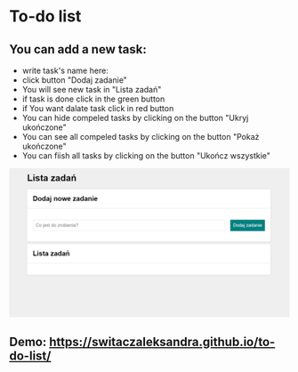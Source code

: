 # To-do list


## You can add a new task:
- write task's name here:
- click button "Dodaj zadanie"
- You will see new task in "Lista zadań" 
- if task is done click in the green button
- if You want dalate task click in red button
- You can hide compeled tasks by clicking on the button "Ukryj ukończone" 
- You can see all compeled tasks by clicking on the button "Pokaż ukończone"
- You can fiish all tasks by clicking on the button "Ukończ wszystkie"

![$](./images/Animation.gif)

## Demo: https://switaczaleksandra.github.io/to-do-list/

